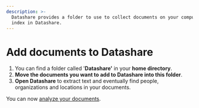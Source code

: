 ```yaml
---
description: >-
  Datashare provides a folder to use to collect documents on your computer to
  index in Datashare.
---
```


# Add documents to Datashare

1. You can find a folder called '**Datashare'** in your **home directory**.
2. **Move the documents you want to add to Datashare into this folder**.
3. **Open Datashare** to extract text and eventually find people, organizations and locations in your documents.

You can now [analyze your documents](https://icij.gitbook.io/datashare/all/analyze-documents).
